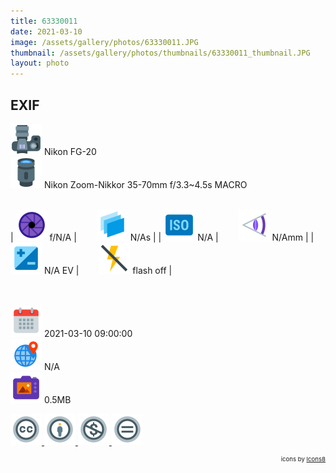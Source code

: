 ```yaml
---
title: 63330011
date: 2021-03-10
image: /assets/gallery/photos/63330011.JPG
thumbnail: /assets/gallery/photos/thumbnails/63330011_thumbnail.JPG
layout: photo
---
```

<style>
  div.container {
    width: 100% !important;
    max-width: none !important;
  }
  img.main-img {
    height: auto !important;
    max-width: 100% !important;
    max-height: 100vh !important;
  }
  img.exif {
    width: 50px;
    height: 50px;
  }
</style>

## EXIF
<img src='/assets/images/icons/camera.png' class='exif'> Nikon FG-20  
<img src='/assets/images/icons/lens.png' class='exif'> Nikon Zoom-Nikkor 35-70mm f/3.3~4.5s MACRO
<br><br>

| <img src='/assets/images/icons/aperture.png' class='exif'> f/N/A | &emsp;&emsp;<img src='/assets/images/icons/shutter-speed.png' class='exif'> N/As |
| <img src='/assets/images/icons/iso.png' class='exif'> N/A | &emsp;&emsp;<img src='/assets/images/icons/focal-length.png' class='exif'> N/Amm |
| <img src='/assets/images/icons/exposure.png' class='exif'> N/A EV | &emsp;&emsp;<img src='/assets/images/icons/flash-off.png' class='exif'> flash off |

<br><br>
<img src='/assets/images/icons/calendar.png' class='exif'> 2021-03-10 09:00:00  
<img src='/assets/images/icons/location.png' class='exif'> N/A  
<img src='/assets/images/icons/image.png' class='exif'> 0.5MB

<a href='https://creativecommons.org/licenses/by-nc-nd/2.0/' class='no-underline'>
  <img src='/assets/images/icons/ccl/cc.png' class='exif'>
  <img src='/assets/images/icons/ccl/by.png' class='exif'>
  <img src='/assets/images/icons/ccl/nc.png' class='exif'>
  <img src='/assets/images/icons/ccl/nd.png' class='exif'>
</a>

<span style='float: right; font-size: 0.6rem'>icons by <a target="_blank" href="https://icons8.com">Icons8</a></span>
<br>
